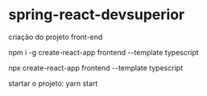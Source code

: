 # spring-react-devsuperior

criação do projeto front-end

npm i -g create-react-app frontend --template typescript

npx create-react-app frontend --template typescript

startar o projeto: yarn start
